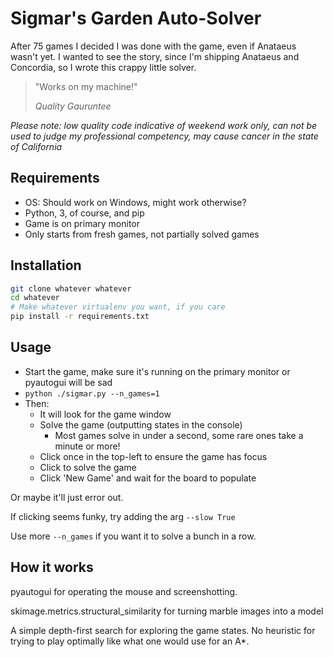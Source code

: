 # Sigmar's Garden Auto-Solver

After 75 games I decided I was done with the game, even if Anataeus wasn't yet. I wanted to see the story, since I'm shipping Anataeus and Concordia, so I wrote this crappy little solver.

> "Works on my machine!"
> 
> _Quality Gauruntee_

_Please note: low quality code indicative of weekend work only, can not be used to judge my professional competency, may cause cancer in the state of California_

## Requirements

* OS: Should work on Windows, might work otherwise?
* Python, 3, of course, and pip
* Game is on primary monitor
* Only starts from fresh games, not partially solved games

## Installation

```bash
git clone whatever whatever
cd whatever
# Make whatever virtualenv you want, if you care
pip install -r requirements.txt
```

## Usage

* Start the game, make sure it's running on the primary monitor or pyautogui will be sad
* `python ./sigmar.py --n_games=1`
* Then:
    * It will look for the game window
    * Solve the game (outputting states in the console)
        * Most games solve in under a second, some rare ones take a minute or more!
    * Click once in the top-left to ensure the game has focus
    * Click to solve the game
    * Click 'New Game' and wait for the board to populate

Or maybe it'll just error out.

If clicking seems funky, try adding the arg `--slow True`

Use more `--n_games` if you want it to solve a bunch in a row.

## How it works

pyautogui for operating the mouse and screenshotting.

skimage.metrics.structural_similarity for turning marble images into a model

A simple depth-first search for exploring the game states. No heuristic for trying to play optimally like what one would use for an A*. 

